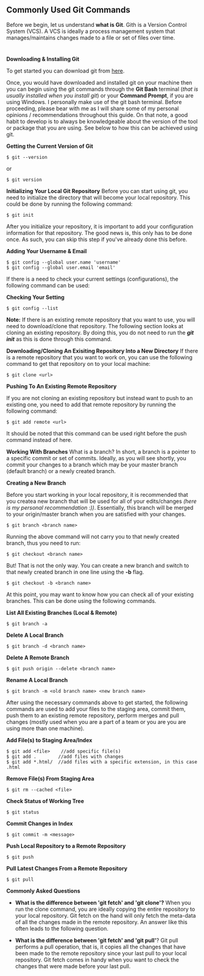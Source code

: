 
## Commonly Used Git Commands
Before we begin, let us understand **what is Git**. Gith is a Version Control System (VCS). A VCS is ideally a process management system that manages/maintains changes made to a file or set of files over time.
#

**Downloading & Installing Git**

To get started you can download git from [here](https://git-scm.com/download/win). 

Once, you would have downloaded and installed git on your machine then you can begin using the git commands through the **Git Bash** terminal (*that is usually installed when you install git*) or your **Command Prompt**, if you are using Windows. I personally make use of the git bash terminal.
Before proceeding, please bear with me as I will share
some of my personal opinions / recommendations throughout this guide. On that note, a good habit to develop is to always be knowledgeable about the version of the tool or package that you are using. See below to how this can be achieved using git.

**Getting the Current Version of Git**
```
$ git --version
```
or
```
$ git version
```

**Initializing Your Local Git Repository**
Before you can start using git, you need to initialize the directory that will become your local repository. This could be done by running the following command: 
```
$ git init
```
After you initialize your repository, it is important to add your configuration information for that repository. The good news is, this only has to be done once. As such, you can skip this step if you've already done this before. 

**Adding Your Username & Email**
```
$ git config --global user.name 'username'
$ git config --global user.email 'email'
```
If there is a need to check your current settings (configurations), the following command can be used:

**Checking Your Setting**
```
$ git config --list
```
**Note:** If there is an existing remote repository that you want to use, you will need to download/clone that repository. The following section looks at cloning an existing repository. By doing this, you do not need to run the ***git init*** as this is done through this command.

**Downloading/Cloning An Exisiting Repository Into a New Directory**
If there is a remote repository that you want to work on, you can use the following command to get that repository on to your local machine: 
```
$ git clone <url>
```

**Pushing To An Existing Remote Repository**

If you are not cloning an existing repository but instead want to push to an existing one, you need to add that remote repository by running the following command:
```
$ git add remote <url>
```
It should be noted that this command can be used right before the push command instead of here.

**Working With Branches**
What is a branch?
In short, a branch is a pointer to a specific commit or set of commits. Ideally, as you will see shortly, you commit your changes to a branch which may be your master branch (default branch) or a newly created branch.

**Creating a New Branch**

Before you start working in your local repository, it is recommended that you createa new branch that will be used for all of your edits/changes *(here is my personal recommendation :))*. Essentially, this branch will be merged to your origin/master branch when you are satisfied with your changes. 
```
$ git branch <branch name>
```
Running the above command will not carry you to that newly created branch, thus you need to run:
```
$ git checkout <branch name>
```
But! That is not the only way. You can create a new branch and switch to that newly created branch in one line using the **-b** flag.
```
$ git checkout -b <branch name>
```

At this point, you may want to know how you can check all of your existing branches. This can be done using the following commands.

**List All Existing Branches (Local & Remote)**
```
$ git branch -a
```
**Delete A Local Branch**
```
$ git branch -d <branch name>
```

**Delete A Remote Branch**
```
$ git push origin --delete <branch name>
```

**Rename A Local Branch**
```
$ git branch -m <old branch name> <new branch name>
```

After using the necessary commands above to get started, the following commands are used to add your files to the staging area, commit them, push them to an existing remote repository, perform merges and pull changes (mostly used when you are a part of a team or you are you are using more than one machine). 


**Add File(s) to Staging Area/Index**
```
$ git add <file>    //add specific file(s)
$ git add .        //add files with changes
$ git add *.html/  //add files with a specific extension, in this case .html
```

**Remove File(s) From Staging Area**
```
$ git rm --cached <file>
```

**Check Status of Working Tree**
```
$ git status
```

**Commit Changes in Index**
```
$ git commit -m <message>
```

**Push Local Repository to a Remote Repository**
```
$ git push
```

**Pull Latest Changes From a Remote Repository**
```
$ git pull 
```

**Commonly Asked Questions**
* **What is the difference between 'git fetch' and 'git clone'?**
When you run the clone command, you are ideally copying the entire repository to your local repository. Git fetch on the hand will only fetch the meta-data of all the changes made in the remote repository. An answer like this often leads to the following question. 

* **What is the difference between 'git fetch' and 'git pull'**?
Git pull performs a pull operation, that is, it copies all the changes that have been made to the remote repository since your last pull to your local repository.
Git fetch comes in handy when you want to check the changes that were made before your last pull. 
